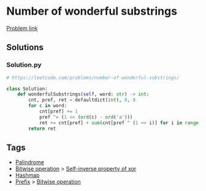 # Number of wonderful substrings

[Problem link](https://leetcode.com/problems/number-of-wonderful-substrings/)

## Solutions


### Solution.py
```py
# https://leetcode.com/problems/number-of-wonderful-substrings/

class Solution:
    def wonderfulSubstrings(self, word: str) -> int:
        cnt, pref, ret = defaultdict(int), 0, 0
        for c in word:
            cnt[pref] += 1
            pref ^= (1 << (ord(c) - ord('a')))
            ret += cnt[pref] + sum(cnt[pref ^ (1 << i)] for i in range(10))
        return ret
```
## Tags

* [Palindrome](/README.md#Palindrome)
* [Bitwise operation](/README.md#Bitwise_operation) > [Self-inverse property of xor](/README.md#Bitwise_operation-Self_inverse_property_of_xor)
* [Hashmap](/README.md#Hashmap)
* [Prefix](/README.md#Prefix) > [Bitwise operation](/README.md#Prefix-Bitwise_operation)
